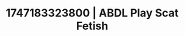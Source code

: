 ---
categories:
- Erotic archetypes
- Inclusive desire
- Respectful sex
- Real couple content
- Soft spanking
image: /assets/images/1747183323800.webp
layout: post
seo:
  description: Featured content with artistic ABDL Play, Scat Fetish. HD images available.
  keywords: ABDL Play, Scat Fetish
  og_image: /assets/images/1747183323800.webp
  schema_type: VisualArtwork
tags:
- '#1747183323800'
- ABDL Play
- Scat Fetish
title: 1747183323800 | ABDL Play Scat Fetish
---